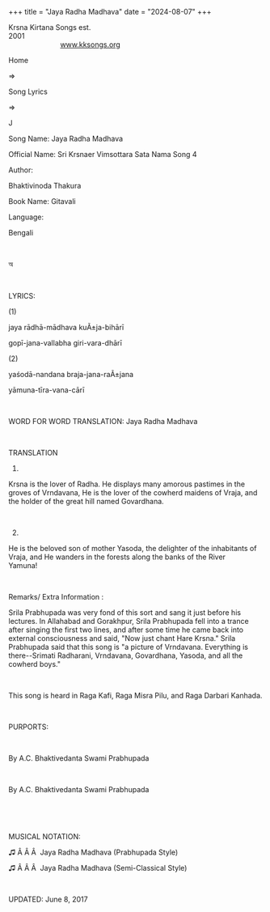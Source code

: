 +++ 
title = "Jaya Radha Madhava"
date = "2024-08-07"
+++

Krsna Kirtana Songs est.
2001                                                                                                                                    
            
www.kksongs.org








Home
 
⇒
 
Song Lyrics
 
⇒
 
J


Song
Name: Jaya Radha Madhava


Official
Name: Sri Krsnaer Vimsottara Sata Nama Song 4


Author:

Bhaktivinoda
Thakura


Book
Name: 
Gitavali


Language:

Bengali


 








অ


















 


LYRICS:
 


(1)


jaya rādhā-mādhava
kuÃ±ja-bihārī

gopī-jana-vallabha giri-vara-dhārī


(2)


yaśodā-nandana
braja-jana-raÃ±jana

yāmuna-tīra-vana-cārī


 


WORD
FOR WORD TRANSLATION: 
Jaya
Radha Madhava


 


TRANSLATION


1)
Krsna is the lover of Radha. He displays many amorous pastimes in the groves of
Vrndavana, He is the lover of the cowherd maidens of Vraja, and the holder of
the great hill named Govardhana.


 


2)
He is the beloved son of mother Yasoda, the delighter of the inhabitants of
Vraja, and He wanders in the forests along the banks of the River
Yamuna!       


 


Remarks/ Extra Information
: 


Srila
Prabhupada was very fond of this sort and sang it just before his lectures. In
Allahabad and Gorakhpur, Srila Prabhupada fell into a trance after singing the
first two lines, and after some time he came back into external consciousness
and said, "Now just chant Hare Krsna." Srila Prabhupada said that
this song is "a picture of Vrndavana. Everything is there--Srimati
Radharani, Vrndavana, Govardhana, Yasoda, and all the cowherd boys."


 


This
song is heard in Raga Kafi, Raga Misra Pilu, and Raga Darbari Kanhada.


 


PURPORTS:


       

By
A.C. Bhaktivedanta Swami Prabhupada


       

By
A.C. Bhaktivedanta Swami Prabhupada


 


 


MUSICAL
NOTATION: 


♫
Â Â Â  
Jaya Radha Madhava
(Prabhupada Style)


♫
Â Â Â  
Jaya Radha Madhava (Semi-Classical
Style)


 


UPDATED:
 June 8, 2017